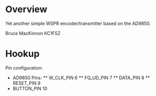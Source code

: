 Overview
========
Yet another simple WSPR encoder/transmitter based on the AD9850.

Bruce MacKinnon KC1FSZ

Hookup
======
Pin configuration:

* AD9850 Pins:
** W_CLK_PIN 6
** FQ_UD_PIN 7
** DATA_PIN 8
** RESET_PIN 9
* BUTTON_PIN 10
